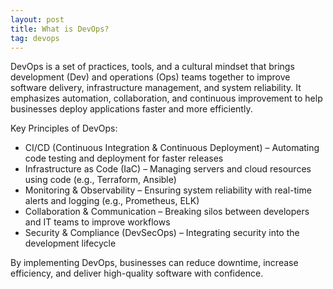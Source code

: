 ```yaml
---
layout: post
title: What is DevOps?
tag: devops
---
```


DevOps is a set of practices, tools, and a cultural mindset that brings development (Dev) and operations (Ops) teams together to improve software delivery, infrastructure management, and system reliability. It emphasizes automation, collaboration, and continuous improvement to help businesses deploy applications faster and more efficiently.

Key Principles of DevOps:
- CI/CD (Continuous Integration & Continuous Deployment) – Automating code testing and deployment for faster releases
- Infrastructure as Code (IaC) – Managing servers and cloud resources using code (e.g., Terraform, Ansible)
- Monitoring & Observability – Ensuring system reliability with real-time alerts and logging (e.g., Prometheus, ELK)
- Collaboration & Communication – Breaking silos between developers and IT teams to improve workflows
- Security & Compliance (DevSecOps) – Integrating security into the development lifecycle

By implementing DevOps, businesses can reduce downtime, increase efficiency, and deliver high-quality software with confidence.
